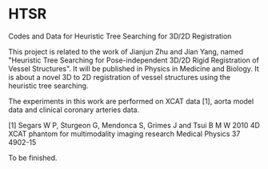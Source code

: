 # HTSR
Codes and Data for Heuristic Tree Searching for 3D/2D Registration

This project is related to the work of Jianjun Zhu and Jian Yang, named "Heuristic Tree Searching for Pose-independent 3D/2D Rigid Registration of Vessel Structures". It will be published in Physics in Medicine and Biology. It is about a novel 3D to 2D registration of vessel structures using the heuristic tree searching.

The experiments in this work are performed on XCAT data [1], aorta model data and clinical coronary arteries data.

[1] Segars W P, Sturgeon G, Mendonca S, Grimes J and Tsui B M W 2010 4D XCAT phantom for multimodality imaging research Medical Physics 37 4902-15

To be finished.
